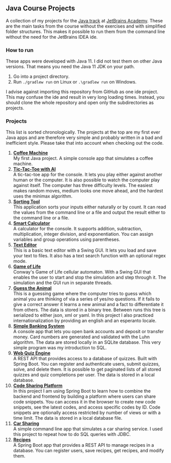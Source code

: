 ## Java Course Projects
A collection of my projects for the [Java track](https://hyperskill.org/tracks/1) at [JetBrains Academy](https://www.jetbrains.com/academy). These are the main tasks from the course without the exercises and with simplified folder structures. This makes it possible to run them from the command line without the need for the JetBrains IDEA ide.


### How to run
These apps were developed with Java 11. I did not test them on other Java versions.
That means you need the Java 11 JDK on your path.
1. Go into a project directory.
2. Run `./gradlew run` on Linux or `.\gradlew run` on Windows.

I advise against importing this repository from GitHub as one ide project. This may confuse 
the ide and result in very long loading times. Instead, you should clone the whole repository 
and open only the subdirectories as projects.


### Projects
This list is sorted chronologically. The projects at the top are my first ever Java apps and 
are therefore very simple and probably written in a bad and inefficient style. Please take 
that into account when checking out the code.

1. **[Coffee Machine](Coffee_Machine)**  
    My first Java project. A simple console app that simulates a coffee machine.
2. **[Tic-Tac-Toe with AI](Tic-Tac-Toe_with_AI)**  
    A tic-tac-toe app for the console. It lets you play either against another human or the 
    computer. It is also possible to watch the computer play against itself. The computer 
    has three difficulty levels. The easiest makes random moves, medium looks one move 
    ahead, and the hardest uses the minimax algorithm.
3. **[Sorting Tool](Sorting_Tool)**  
    This application sorts your inputs either naturally or by count. It can read the values from 
    the command line or a file and output the result either to the command line or a file.
4. **[Smart Calculator](Smart_Calculator)**  
    A calculator for the console. It supports addition, subtraction, multiplication, integer division, 
    and exponentiation. You can assign variables and group operations using parentheses.
5. **[Text Editor](Text_Editor)**  
    This is a basic text editor with a Swing GUI. It lets you load and save your text to files. 
    It also has a text search function with an optional regex mode.
6. **[Game of Life](Game_of_Life)**  
    Conway's Game of Life cellular automaton. With a Swing GUI that enables the user to start 
    and stop the simulation and step through it. The simulation and the GUI run in separate 
    threads.
7. **[Guess the Animal](Guess_the_Animal)**  
    This is a guessing game where the computer tries to guess which animal you are thinking of 
    via a series of yes/no questions. If it fails to give a correct answer it learns a new 
    animal and a fact to differentiate it from others. The data is stored in a binary tree. 
    Between runs this tree is serialized to either json, xml or yaml. In this project I also 
    practiced internationalization by providing an english and an esperanto locale.
8. **[Simple Banking System](Simple_Banking_System)**  
    A console app that lets you open bank accounts and deposit or transfer money. 
    Card numbers are generated and validated with the Luhn algorithm. The data are stored locally
    in an SQLite database. This very simple program was my introduction to SQL.
9. **[Web Quiz Engine](Web_Quiz_Engine)**  
    A REST API that provides access to a database of quizzes. Built with Spring Boot.
    You can register and authenticate users, submit quizzes, solve, and delete them.
    It is possible to get paginated lists of all stored quizzes and quiz completions per user.
    The data is stored in a local database.
10. **[Code Sharing Platform](Code_Sharing_Platform)**  
    In this project I am using Spring Boot to learn how to combine the backend and frontend by
    building a platform where users can share code snippets. You can access it in the browser
    to create new code snippets, see the latest codes, and access specific codes by ID. Code
    snippets are optionally access restricted by number of views or with a time limit. The data
    is stored in a local database file.
11. **[Car Sharing](Car_Sharing)**  
    A simple command line app that simulates a car sharing service. I used this
    project to repeat how to do SQL queries with JDBC.
12. **[Recipes](Recipes)**  
    A Spring Boot app that provides a REST API to manage recipes in a database. You can register 
    users, save recipes, get recipes, and modify them.
